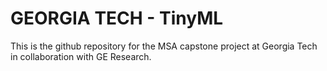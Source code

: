 # GEORGIA TECH - TinyML

This is the github repository for the MSA capstone project at Georgia Tech in collaboration with GE Research. 
